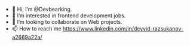 - 👋 Hi, I’m @Devbearking.
- 👀 I’m interested in frontend development jobs.
- 💞️ I’m looking to collaborate on Web projects.
- 📫 How to reach me https://www.linkedin.com/in/deyvid-razsukanov-a2669a22a/

<!---
Devbearking/Devbearking is a ✨ special ✨ repository because its `README.md` (this file) appears on your GitHub profile.
You can click the Preview link to take a look at your changes.
--->

